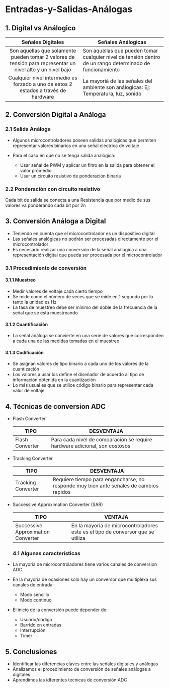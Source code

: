 # Entradas-y-Salidas-Análogas

## 1. Digital vs Análogico

|                                               Señales Digitales                                              | Señales Análogicas                                                                                         |
|:------------------------------------------------------------------------------------------------------------:|------------------------------------------------------------------------------------------------------------|
| Son aquellas que solamente pueden tomar 2  valores de tensión para representar un nivel alto y un nivel bajo | Son aquellas que pueden tomar cualquier nivel de tensión dentro  de un rango determinado de funcionamiento |
|             Cualquier nivel intermedio es forzado a uno de estos 2  estados a través de hardware             | La mayoriá de las señales del ambiente son análogicas:  Ej: Temperatura, luz, sonido                       |

## 2. Conversión Digital a Análoga 

### 2.1 Salida Análoga 

- Algunos microcontroladores poseen salidas analógicas que permiten representar valores binarios en una señal eléctrica de voltaje

- Para el caso en que no se tenga salida analógica:
  - Usar señal de PWM y aplicar un filtro en la salida para obtener el valor promedio
  - Usar un circuito resistivo de ponderación binaria

### 2.2 Ponderación con circuito resistivo 

Cada bit de salida se conecta a una Resistencia que por medio de sus valores va ponderando cada bit por 2n 

## 3. Conversión Análoga a Digital 

- Teniendo en cuenta que el microcontrolador es un dispositivo digital
- Las señales analógicas no podrán ser procesadas directamente por el microcontrolador
- Es necesario realizar una conversión de la señal análogica a una representación digital que pueda ser procesada por el microcontrolador

### 3.1 Procedimiento de conversión 

#### 3.1.1 Muestreo

- Medir valores de voltaje cada cierto tiempo
- Se mide como el número de veces que se mide en 1 segundo por lo tanto la unidad es Hz
- La tasa de muestreo debe ser mínimo del doble de la frecuencia de la señal que se está muestreando

#### 3.1.2 Cuantificación 

- La señal análoga se convierte en una serie de valores que corresponden a cada una de las medidas tomadas en el muestreo

#### 3.1.3 Codificación 

- Se asignan valores de tipo binario a cada uno de los valores de la cuantización
- Los valores a usar los define el diseñador de acuerdo al tipo de información obtenida en la cuantización
- Lo más usual es que se utilice código binario para representar cada valor de voltaje

## 4. Técnicas de conversion ADC

- Flash Converter
  
  | TIPO            | DESVENTAJA                                                                  |
  |-----------------|-----------------------------------------------------------------------------|
  | Flash Converter | Para cada nivel de comparación se require hardware adicional,  son costosos |
       
- Tracking Converter

  | TIPO                | DESVENTAJA                                                                             |
  |---------------------|----------------------------------------------------------------------------------------|
  |  Tracking Converter | Requiere tiempo para engancharse, no responde muy bien ante señales de cambios rapidos |

- Successive Approximation Converter (SAR)  

  | TIPO                                | VENTAJA                                                                         |
  |-------------------------------------|---------------------------------------------------------------------------------|
  | Successive Approximation  Converter | En la mayoría de microcontroladores este es el tipo de conversor que se utiliza |

  ### 4.1 Algunas características

- La mayoria de microcontroladores tiene varios canales de conversion ADC

- En la mayoría de ocasiones solo hay un conversor que multiplexa sus canales de entrada:

  - Modo sencillo
  - Modo continuo

- El inicio de la conversión puede depender de:
  
  - Usuario/código
  - Barrido en entradas
  - Interrupción
  - Timer

## 5. Conclusiones 

- Identificar las diferencias claves entre las señales digitales y análogas
- Analizamos el procedimiento de conversión de señales análogas a digitales
- Aprendimos las idferentes tecnicas de conversión ADC

